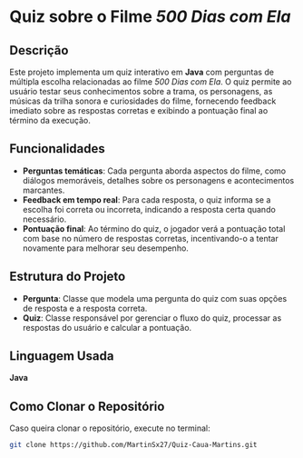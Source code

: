 # Quiz sobre o Filme *500 Dias com Ela*

## Descrição  
Este projeto implementa um quiz interativo em **Java** com perguntas de múltipla escolha relacionadas ao filme *500 Dias com Ela*. O quiz permite ao usuário testar seus conhecimentos sobre a trama, os personagens, as músicas da trilha sonora e curiosidades do filme, fornecendo feedback imediato sobre as respostas corretas e exibindo a pontuação final ao término da execução.

## Funcionalidades  
- **Perguntas temáticas**: Cada pergunta aborda aspectos do filme, como diálogos memoráveis, detalhes sobre os personagens e acontecimentos marcantes.  
- **Feedback em tempo real**: Para cada resposta, o quiz informa se a escolha foi correta ou incorreta, indicando a resposta certa quando necessário.  
- **Pontuação final**: Ao término do quiz, o jogador verá a pontuação total com base no número de respostas corretas, incentivando-o a tentar novamente para melhorar seu desempenho.

## Estrutura do Projeto  
- **Pergunta**: Classe que modela uma pergunta do quiz com suas opções de resposta e a resposta correta.  
- **Quiz**: Classe responsável por gerenciar o fluxo do quiz, processar as respostas do usuário e calcular a pontuação.  

## Linguagem Usada  
**Java**

## Como Clonar o Repositório  
Caso queira clonar o repositório, execute no terminal:

```bash
git clone https://github.com/MartinSx27/Quiz-Caua-Martins.git
